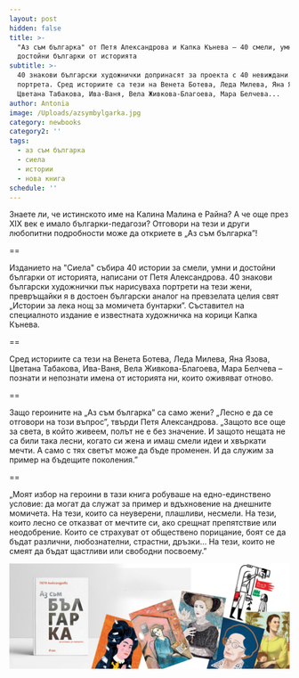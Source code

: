 ```yaml
---
layout: post
hidden: false
title: >-
  "Аз съм българка" от Петя Александрова и Капка Кънева – 40 смели, умни и
  достойни българки от историята
subtitle: >-
  40 знакови български художнички допринасят за проекта с 40 невиждани досега
  портрета. Сред историите са тези на Венета Ботева, Леда Милева, Яна Язова,
  Цветана Табакова, Ива-Ваня, Вела Живкова-Благоева, Мара Белчева...
author: Antonia
image: /Uploads/azsymbylgarka.jpg
category: newbooks
category2: ''
tags:
  - аз съм българка
  - сиела
  - истории
  - нова книга
schedule: ''
---
```

Знаете ли, че истинското име на Калина Малина е Райна? А че още през XIX век е имало българки-педагози? Отговори на тези и други любопитни подробности може да откриете в „Аз съм българка”!

\==

Изданието на "Сиела" събира 40 истории за смели, умни и достойни българки от историята, написани от Петя Александрова. 40 знакови български художнички пък нарисуваха портрети на тези жени, превръщайки я в достоен български аналог на превзелата целия свят „Истории за лека нощ за момичета бунтарки”. Съставител на специалното издание е известната художничка на корици Капка Кънева.

\==

Сред историите са тези на Венета Ботева, Леда Милева, Яна Язова, Цветана Табакова, Ива-Ваня, Вела Живкова-Благоева, Мара Белчева – познати и непознати имена от историята ни, които оживяват отново.

\==

Защо героините на „Аз съм българка” са само жени? „Лесно е да се отговори на този въпрос”, твърди Петя Александрова. „Защото все още за света, в който живеем, полът не е без значение. И защото нещата не са били така лесни, когато си жена и имаш смели идеи и хвъркати мечти. А само с тях светът може да бъде променен. И да служим за пример на бъдещите поколения.”

\==

„Моят избор на героини в тази книга робуваше на едно-единствено условие: да могат да служат за пример и вдъхновение на днешните момичета. На тези, които са неуверени, плашливи, несмели. На тези, които лесно се отказват от мечтите си, ако срещнат препятствие или неодобрение. Които се страхуват от обществено порицание, боят се да бъдат различни, любознателни, страстни, дръзки... На тези, които не смеят да бъдат щастливи или свободни посвоему.”

![](/Uploads/azsymbylgarka2.jpg)
